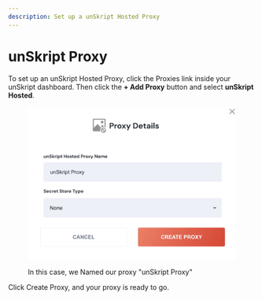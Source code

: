 ```yaml
---
description: Set up a unSkript Hosted Proxy
---
```


# unSkript Proxy

To set up an unSkript Hosted Proxy, click the Proxies link inside your unSkript dashboard.  Then click the **+ Add Proxy** button and select **unSkript Hosted**.

<figure><img src="../../.gitbook/assets/Screenshot 2023-02-03 at 11.03.41.jpg" alt=""><figcaption><p>In this case, we Named our proxy "unSkript Proxy"</p></figcaption></figure>

Click Create Proxy, and your proxy is ready to go.
